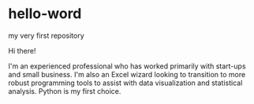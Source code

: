 # hello-word
 my very first repository

Hi there!

I'm an experienced professional who has worked primarily with start-ups and small business.  I'm also an Excel wizard looking to transition to more robust programming tools to assist with data visualization and statistical analysis.  Python is my first choice.
